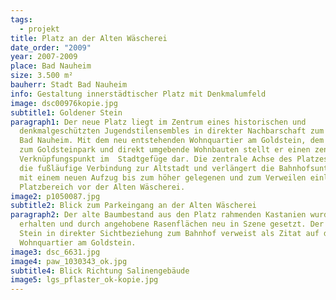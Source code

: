 ```yaml
---
tags:
  - projekt
title: Platz an der Alten Wäscherei
date_order: "2009"
year: 2007-2009
place: Bad Nauheim
size: 3.500 m²
bauherr: Stadt Bad Nauheim
info: Gestaltung innerstädtischer Platz mit Denkmalumfeld
image: dsc00976kopie.jpg
subtitle1: Goldener Stein
paragraph1: Der neue Platz liegt im Zentrum eines historischen und
  denkmalgeschützten Jugendstilensembles in direkter Nachbarschaft zum Bahnhof
  Bad Nauheim. Mit dem neu entstehenden Wohnquartier am Goldstein, dem Zugang
  zum Goldsteinpark und direkt umgebende Wohnbauten stellt er einen zentralen
  Verknüpfungspunkt im  Stadtgefüge dar. Die zentrale Achse des Platzes markiert
  die fußläufige Verbindung zur Altstadt und verlängert die Bahnhofsunterführung
  mit einem neuen Aufzug bis zum höher gelegenen und zum Verweilen einladenden
  Platzbereich vor der Alten Wäscherei.
image2: p1050087.jpg
subtitle2: Blick zum Parkeingang an der Alten Wäscherei
paragraph2: Der alte Baumbestand aus den Platz rahmenden Kastanien wurde
  erhalten und durch angehobene Rasenflächen neu in Szene gesetzt. Der Goldene
  Stein in direkter Sichtbeziehung zum Bahnhof verweist als Zitat auf das neue
  Wohnquartier am Goldstein.
image3: dsc_6631.jpg
image4: paw_1030343_ok.jpg
subtitle4: Blick Richtung Salinengebäude
image5: lgs_pflaster_ok-kopie.jpg
---
```

